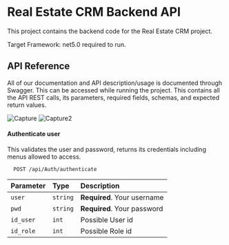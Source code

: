 
# Real Estate CRM Backend API

This project contains the backend code for the Real Estate CRM project.

Target Framework: net5.0 required to run.




## API Reference
All of our documentation and API description/usage is documented through Swagger. This can be accessed while running the project. This contains all the API REST calls, its parameters, required fields, schemas, and expected return values.

![Capture](https://github.com/mcconnco/Real-Estate-CRM-Backend/assets/45697531/ab0204b5-a4df-474e-9572-8f74e6120ec7)
![Capture2](https://github.com/mcconnco/Real-Estate-CRM-Backend/assets/45697531/c1b34974-01f0-4e52-b35b-22b8b03ec785)


#### Authenticate user
This validates the user and password, returns its credentials including menus allowed to access.
```http
  POST /api/Auth/authenticate
```

| Parameter | Type     | Description                |
| :-------- | :------- | :------------------------- |
| `user` | `string` | **Required**. Your username |
| `pwd` | `string` | **Required**. Your password |
| `id_user` | `int` |  Possible User id |
| `id_role` | `int` |  Possible Role id |



